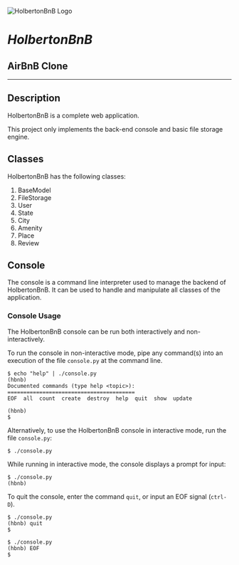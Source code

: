 ![HolbertonBnB Logo](https://github.com/TZITA/AirBnB_clone/blob/main/Additionals/HBNBlogo.png)
# *HolbertonBnB*
## AirBnB Clone

---

## Description

HolbertonBnB is a complete web application.

This project only implements the back-end console and basic file storage engine.

## Classes

HolbertonBnB has the following classes:

1. BaseModel
2. FileStorage
3. User
4. State
5. City
6. Amenity
7. Place
8. Review

## Console

The console is a command line interpreter used to manage the backend 
of HolbertonBnB. It can be used to handle and manipulate all classes of the  application.

### Console Usage

The HolbertonBnB console can be run both interactively and non-interactively. 

To run the console in non-interactive mode, pipe any command(s) into an execution 
of the file `console.py` at the command line.

```
$ echo "help" | ./console.py
(hbnb) 
Documented commands (type help <topic>):
========================================
EOF  all  count  create  destroy  help  quit  show  update

(hbnb) 
$
```

Alternatively, to use the HolbertonBnB console in interactive mode, run the 
file `console.py`:

```
$ ./console.py
```

While running in interactive mode, the console displays a prompt for input:

```
$ ./console.py
(hbnb) 
```

To quit the console, enter the command `quit`, or input an EOF signal 
(`ctrl-D`).

```
$ ./console.py
(hbnb) quit
$
```

```
$ ./console.py
(hbnb) EOF
$
```
